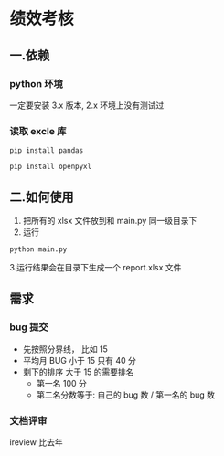 # 绩效考核

## 一.依赖

### python 环境

一定要安装 3.x 版本, 2.x 环境上没有测试过

### 读取 excle 库

```shell
pip install pandas

pip install openpyxl
```

## 二.如何使用

1. 把所有的 xlsx 文件放到和 main.py 同一级目录下
2. 运行

```shell
python main.py
```

3.运行结果会在目录下生成一个 report.xlsx 文件

## 需求

### bug 提交

- 先按照分界线， 比如 15
- 平均月 BUG 小于 15 只有 40 分
- 剩下的排序 大于 15 的需要排名
  - 第一名 100 分
  - 第二名分数等于: 自己的 bug 数 / 第一名的 bug 数

### 文档评审

ireview 比去年
